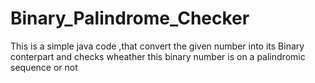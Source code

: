 # Binary_Palindrome_Checker
 This is a simple java code ,that convert the given number into its Binary conterpart and checks wheather this binary number is on a palindromic sequence or not
